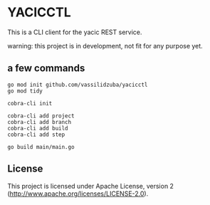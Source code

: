 # YACICCTL

This is a CLI client for the yacic REST service.

warning: this project is in development, not fit for any purpose yet.

## a few commands

    go mod init github.com/vassilidzuba/yacicctl
    go mod tidy
    
    cobra-cli init
    
    cobra-cli add project
    cobra-cli add branch
    cobra-cli add build
    cobra-cli add step
    
    go build main/main.go

## License

This project is licensed under Apache License, version 2 (http://www.apache.org/licenses/LICENSE-2.0).
